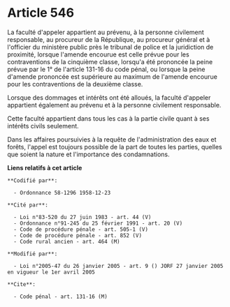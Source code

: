 # Article 546

La faculté d'appeler appartient au prévenu, à la personne civilement responsable, au procureur de la République, au procureur
général et à l'officier du ministère public près le tribunal de police et la juridiction de proximité, lorsque l'amende
encourue est celle prévue pour les contraventions de la cinquième classe, lorsqu'a été prononcée la peine prévue par le 1° de
l'article 131-16 du code pénal, ou lorsque la peine d'amende prononcée est supérieure au maximum de l'amende encourue pour
les contraventions de la deuxième classe.

Lorsque des dommages et intérêts ont été alloués, la faculté d'appeler appartient également au prévenu et à la personne
civilement responsable.

Cette faculté appartient dans tous les cas à la partie civile quant à ses intérêts civils seulement.

Dans les affaires poursuivies à la requête de l'administration des eaux et forêts, l'appel est toujours possible de la part
de toutes les parties, quelles que soient la nature et l'importance des condamnations.

**Liens relatifs à cet article**

	**Codifié par**:

	  - Ordonnance 58-1296 1958-12-23

	**Cité par**:

	  - Loi n°83-520 du 27 juin 1983 - art. 44 (V)
	  - Ordonnance n°91-245 du 25 février 1991 - art. 20 (V)
	  - Code de procédure pénale - art. 505-1 (V)
	  - Code de procédure pénale - art. 852 (V)
	  - Code rural ancien - art. 464 (M)

	**Modifié par**:

	  - Loi n°2005-47 du 26 janvier 2005 - art. 9 () JORF 27 janvier 2005 en vigueur le 1er avril 2005

	**Cite**:

	  - Code pénal - art. 131-16 (M)
